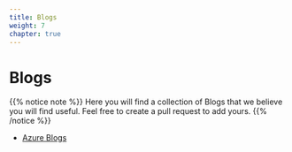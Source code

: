 ```yaml
---
title: Blogs
weight: 7
chapter: true
---
```


# **Blogs**

{{% notice note %}}
Here you will find a collection of Blogs that we believe you will find useful. Feel free to create a pull request to add yours.
{{% /notice %}}


+ [Azure Blogs](/blogs/azure_blogs/)